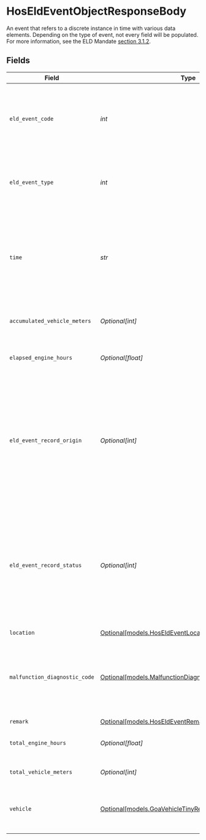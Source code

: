 # HosEldEventObjectResponseBody

An event that refers to a discrete instance in time with various data elements. Depending on the type of event, not every field will be populated. For more information, see the ELD Mandate [section 3.1.2](https://www.ecfr.gov/cgi-bin/retrieveECFR?gp=1&ty=HTML&h=L&mc=true&=PART&n=pt49.5.395#ap49.5.395_138.a).


## Fields

| Field                                                                                                                                                                                                                                                                                                                                                                                                                       | Type                                                                                                                                                                                                                                                                                                                                                                                                                        | Required                                                                                                                                                                                                                                                                                                                                                                                                                    | Description                                                                                                                                                                                                                                                                                                                                                                                                                 | Example                                                                                                                                                                                                                                                                                                                                                                                                                     |
| --------------------------------------------------------------------------------------------------------------------------------------------------------------------------------------------------------------------------------------------------------------------------------------------------------------------------------------------------------------------------------------------------------------------------- | --------------------------------------------------------------------------------------------------------------------------------------------------------------------------------------------------------------------------------------------------------------------------------------------------------------------------------------------------------------------------------------------------------------------------- | --------------------------------------------------------------------------------------------------------------------------------------------------------------------------------------------------------------------------------------------------------------------------------------------------------------------------------------------------------------------------------------------------------------------------- | --------------------------------------------------------------------------------------------------------------------------------------------------------------------------------------------------------------------------------------------------------------------------------------------------------------------------------------------------------------------------------------------------------------------------- | --------------------------------------------------------------------------------------------------------------------------------------------------------------------------------------------------------------------------------------------------------------------------------------------------------------------------------------------------------------------------------------------------------------------------- |
| `eld_event_code`                                                                                                                                                                                                                                                                                                                                                                                                            | *int*                                                                                                                                                                                                                                                                                                                                                                                                                       | :heavy_check_mark:                                                                                                                                                                                                                                                                                                                                                                                                          | A dependent attribute on `eldEventType` that specifies the nature of the event, as defined in the ELD Mandate [section 7.20](https://www.ecfr.gov/cgi-bin/retrieveECFR?gp=1&ty=HTML&h=L&mc=true&=PART&n=pt49.5.395#ap49.5.395_138.a).  Valid values: `1`, `2`, `3`, `4`, `5`, `6`, `7`, `8`, `9`                                                                                                                            | 3                                                                                                                                                                                                                                                                                                                                                                                                                           |
| `eld_event_type`                                                                                                                                                                                                                                                                                                                                                                                                            | *int*                                                                                                                                                                                                                                                                                                                                                                                                                       | :heavy_check_mark:                                                                                                                                                                                                                                                                                                                                                                                                          | An attribute specifying the type of ELD event, as defined in the ELD Mandate [section 7.25](https://www.ecfr.gov/cgi-bin/retrieveECFR?gp=1&ty=HTML&h=L&mc=true&=PART&n=pt49.5.395#ap49.5.395_138.a).  Valid values: `1`, `2`, `3`, `4`, `5`, `6`, `7`                                                                                                                                                                       | 6                                                                                                                                                                                                                                                                                                                                                                                                                           |
| `time`                                                                                                                                                                                                                                                                                                                                                                                                                      | *str*                                                                                                                                                                                                                                                                                                                                                                                                                       | :heavy_check_mark:                                                                                                                                                                                                                                                                                                                                                                                                          | A time in RFC 3339 format. Millisecond precision and timezones are supported. (Examples: 2019-06-13T19:08:25Z, 2019-06-13T19:08:25.455Z, OR 2015-09-15T14:00:12-04:00).                                                                                                                                                                                                                                                     | 2019-06-13T19:08:25Z                                                                                                                                                                                                                                                                                                                                                                                                        |
| `accumulated_vehicle_meters`                                                                                                                                                                                                                                                                                                                                                                                                | *Optional[int]*                                                                                                                                                                                                                                                                                                                                                                                                             | :heavy_minus_sign:                                                                                                                                                                                                                                                                                                                                                                                                          | The accumulated meters in the given ignition power on cycle.                                                                                                                                                                                                                                                                                                                                                                | 106                                                                                                                                                                                                                                                                                                                                                                                                                         |
| `elapsed_engine_hours`                                                                                                                                                                                                                                                                                                                                                                                                      | *Optional[float]*                                                                                                                                                                                                                                                                                                                                                                                                           | :heavy_minus_sign:                                                                                                                                                                                                                                                                                                                                                                                                          | The elapsed time in the engine's operation in the given ignition power on cycle.                                                                                                                                                                                                                                                                                                                                            | 284.1                                                                                                                                                                                                                                                                                                                                                                                                                       |
| `eld_event_record_origin`                                                                                                                                                                                                                                                                                                                                                                                                   | *Optional[int]*                                                                                                                                                                                                                                                                                                                                                                                                             | :heavy_minus_sign:                                                                                                                                                                                                                                                                                                                                                                                                          | An attribute for the event record indicating whether it is automatically recorded, or edited, entered or accepted by the driver, requested by another authenticated user, or assumed from unidentified driver profile, as defined in the ELD Mandate [section 7.22](https://www.ecfr.gov/cgi-bin/retrieveECFR?gp=1&ty=HTML&h=L&mc=true&=PART&n=pt49.5.395#ap49.5.395_138.a).  Valid values: `1`, `2`, `3`, `4`              | 2                                                                                                                                                                                                                                                                                                                                                                                                                           |
| `eld_event_record_status`                                                                                                                                                                                                                                                                                                                                                                                                   | *Optional[int]*                                                                                                                                                                                                                                                                                                                                                                                                             | :heavy_minus_sign:                                                                                                                                                                                                                                                                                                                                                                                                          | An attribute for the event record indicating whether an event is active or inactive and further, if inactive, whether it is due to a change or lack of confirmation by the driver or due to a driver's rejection of change request, as defined in the ELD Mandate [section 7.23](https://www.ecfr.gov/cgi-bin/retrieveECFR?gp=1&ty=HTML&h=L&mc=true&=PART&n=pt49.5.395#ap49.5.395_138.a).  Valid values: `1`, `2`, `3`, `4` | 2                                                                                                                                                                                                                                                                                                                                                                                                                           |
| `location`                                                                                                                                                                                                                                                                                                                                                                                                                  | [Optional[models.HosEldEventLocationObjectResponseBody]](../models/hoseldeventlocationobjectresponsebody.md)                                                                                                                                                                                                                                                                                                                | :heavy_minus_sign:                                                                                                                                                                                                                                                                                                                                                                                                          | N/A                                                                                                                                                                                                                                                                                                                                                                                                                         |                                                                                                                                                                                                                                                                                                                                                                                                                             |
| `malfunction_diagnostic_code`                                                                                                                                                                                                                                                                                                                                                                                               | [Optional[models.MalfunctionDiagnosticCode]](../models/malfunctiondiagnosticcode.md)                                                                                                                                                                                                                                                                                                                                        | :heavy_minus_sign:                                                                                                                                                                                                                                                                                                                                                                                                          | A code that further specifies the underlying malfunction or data diagnostic event, as defined in the ELD Mandate [section 7.34](https://www.ecfr.gov/cgi-bin/retrieveECFR?gp=1&ty=HTML&h=L&mc=true&=PART&n=pt49.5.395#ap49.5.395_138.a).  Valid values: `P`, `E`, `T`, `L`, `R`, `S`, `O`, `1`, `2`, `3`, `4`, `5`, `6`                                                                                                     | P                                                                                                                                                                                                                                                                                                                                                                                                                           |
| `remark`                                                                                                                                                                                                                                                                                                                                                                                                                    | [Optional[models.HosEldEventRemarkObjectResponseBody]](../models/hoseldeventremarkobjectresponsebody.md)                                                                                                                                                                                                                                                                                                                    | :heavy_minus_sign:                                                                                                                                                                                                                                                                                                                                                                                                          | N/A                                                                                                                                                                                                                                                                                                                                                                                                                         |                                                                                                                                                                                                                                                                                                                                                                                                                             |
| `total_engine_hours`                                                                                                                                                                                                                                                                                                                                                                                                        | *Optional[float]*                                                                                                                                                                                                                                                                                                                                                                                                           | :heavy_minus_sign:                                                                                                                                                                                                                                                                                                                                                                                                          | The aggregated time of a vehicle's engine's operation since its inception.                                                                                                                                                                                                                                                                                                                                                  | 2894.1                                                                                                                                                                                                                                                                                                                                                                                                                      |
| `total_vehicle_meters`                                                                                                                                                                                                                                                                                                                                                                                                      | *Optional[int]*                                                                                                                                                                                                                                                                                                                                                                                                             | :heavy_minus_sign:                                                                                                                                                                                                                                                                                                                                                                                                          | The total meters recorded for the vehicle.                                                                                                                                                                                                                                                                                                                                                                                  | 1004566                                                                                                                                                                                                                                                                                                                                                                                                                     |
| `vehicle`                                                                                                                                                                                                                                                                                                                                                                                                                   | [Optional[models.GoaVehicleTinyResponseResponseBody]](../models/goavehicletinyresponseresponsebody.md)                                                                                                                                                                                                                                                                                                                      | :heavy_minus_sign:                                                                                                                                                                                                                                                                                                                                                                                                          | A minified vehicle object. This object is only returned if the route is assigned to the vehicle.                                                                                                                                                                                                                                                                                                                            |                                                                                                                                                                                                                                                                                                                                                                                                                             |